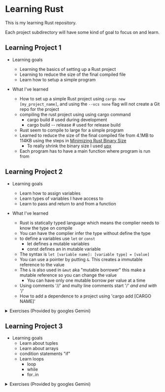 # Learning Rust

This is my learning Rust repository.

Each project subdirectory will have some kind of goal to focus on and learn.

## Learning Project 1

- Learning goals
  - Learning the basics of setting up a Rust project
  - Learning to reduce the size of the final compiled file
  - Learn how to setup a simple program

- What I've learned
  - How to set up a simple Rust project using `cargo new [my_project_name]`, and
    using the `--vcs none` flag will not create a Git repo for the project
  - compiling the rust project using using cargo command
    - cargo build # used during development
    - cargo build -- release # used for release build
  - Rust seem to compile to large for a simple program
  - Learned to reduce the size of the final compiled file from 4.1MB to 114KB
    using the steps in
    [Minimizing Rust Binary Size](https://github.com/johnthagen/min-sized-rust)
    - To really shrink the binary size I used [upx](https://github.com/upx/upx)
  - Each program has to have a main function where program is run from

## Learning Project 2

- Learning goals
  - Learn how to assign variables
  - Learn types of variables I have access to
  - Learn to pass and return to and from a function

- What I've learned
  - Rust is statically typed language which means the complier needs to know the
    type on compile
  - You can have the complier infer the type without define the type
  - to define a variables use `let` or `const`
    - let defines a mutable variables
    - const defines an in mutable variable
  - The syntax is `let [variable name]: [variable type] = [value]`
  - You can use a pointer by putting `&`. This creates a immutable reference to
    the value
  - The `&` is also used in `&mut` aka "mutable borrower" this make a mutable
    reference so you can change the value
    - You can have only one mutable borrow per value at a time
  - Using comments '//' and multy line comments start '/_' and end with '_/'
  - How to add a dependence to a project using 'cargo add [CARGO NAME]'

<details>
<summary>
Exercises
(Provided by googles Gemini)
</summary>

# Challenge: Define two functions:

    1. calculate_age_in_days(birth_year: u16): This function should take a birth year as input and return the user's age in days, assuming the current year is 2024. Use variables to store the birth year and current year. Remember to account for leap years!
    2. greet_by_name(name: &str, age: u32): This function should take a name and age as input and print a personalized greeting like "Hello, Alice! You are 30 years old."

# Bonus: Enhance the functions by:

    - Adding error handling for invalid inputs (e.g., incorrect birth year or negative age).
    - Allowing the calculate_age_in_days function to accept dates instead of just years.
    - Expanding the greet_by_name function to accept different greeting messages based on age ranges.

</details>

## Learning Project 3

- Learning goals
  - Learn about tuples
  - Learn about arrays
  - condition statements "if"
  - Learn loops
    - loop
    - while
    - for..in

<details>
<summary>
Exercises
(Provided by googles Gemini)
</summary>
I'd be happy to provide another challenge that builds upon your newfound knowledge of Rust arrays, tuples, conditionals, and loops!

**Challenge:**

Develop a program that simulates a simple text-based adventure game. Here are
the core requirements:

**Story:**

You are a detective tasked with solving a mystery in a mansion. Each room in the
mansion holds clues and potential dangers. Explore the mansion, navigate through
challenges, and gather evidence to uncover the truth.

**Functionality:**

- Use **arrays** to represent different rooms in the mansion, each with its own
  description and potential items.
- Use **tuples** to track the player's inventory and current location.
- Implement **conditionals ("if")** to handle decisions made by the player, such
  as choosing to enter a room, interact with an object, or use an item.
- Use **loops** (`while` or `for`) to allow the player to explore the mansion
  repeatedly until the mystery is solved.

**Bonus Features:**

- Add **character stats** like health or detective points, using variables and
  updating them with player actions.
- Include **random events** or **puzzles** within rooms, requiring the player to
  use their inventory or logic to progress.
- Implement different **win/lose conditions** based on player choices and
  actions.

**Remember:**

- Focus on understanding and demonstrating the use of arrays, tuples,
  conditionals, and loops.
- Keep the game simple and focus on core mechanics rather than complex graphics
  or storytelling.
- Use meaningful variable names, indentation, and comments to improve code
  readability.

This challenge encourages you to combine various concepts while building a fun
and interactive program. If you encounter any difficulties or have questions,
feel free to ask! I'm here to guide you and help you complete this learning
project.

</details>
